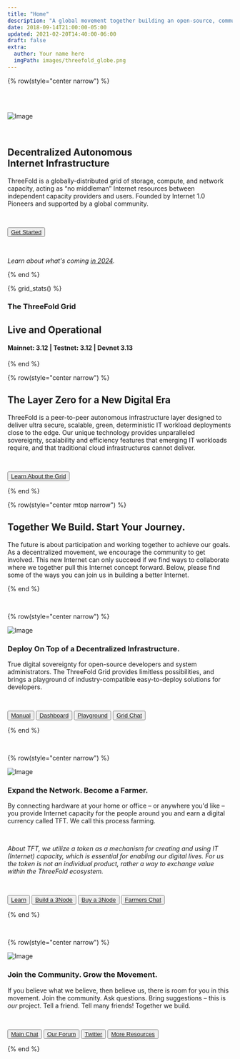 ```yaml
---
title: "Home"
description: "A global movement together building an open-source, community-driven, decentralized Internet – from the ground up." # quotation marks to allow colons where used
date: 2018-09-14T21:00:00-05:00
updated: 2021-02-20T14:40:00-06:00
draft: false
extra:
  author: Your name here
  imgPath: images/threefold_globe.png
---
```


<!-- section 1 (header) -->

{% row(style="center narrow") %}

<br/>
<br/>

![Image](black_threefold_header.png#medium)

<br/>

## Decentralized Autonomous<br>Internet Infrastructure

ThreeFold is a globally-distributed grid of storage, compute, and network capacity, acting as “no middleman” Internet resources between independent capacity providers and users. Founded by Internet 1.0 Pioneers and supported by a global community.

<br>

<button>[Get Started](https://manual.grid.tf)</button>

<br>

*Learn about what's coming [in 2024](/next).*

{% end %}

<!-- section 2 (Map) -->


{% grid_stats() %}

### The ThreeFold Grid

## **Live and Operational**

#### Mainnet: 3.12 | Testnet: 3.12 | Devnet 3.13

{% end %}

<!-- section 3 (EXPAND) -->

{% row(style="center narrow") %}

## The **Layer Zero** for a New Digital Era

ThreeFold is a peer-to-peer autonomous infrastructure layer designed to deliver ultra secure, scalable, green, deterministic IT workload deployments close to the edge. Our unique technology provides unparalleled sovereignty, scalability and efficiency features that emerging IT workloads require, and that traditional cloud infrastructures cannot deliver.

<br>

<button>[Learn About the Grid](/grid)</button>

{% end %}

{% row(style="center mtop narrow") %}

## Together **We Build.** Start **Your Journey.**

The future is about participation and working together to achieve our goals. As a decentralized movement, we encourage the community to get involved. This new Internet can only succeed if we find ways to collaborate where we together pull this Internet concept forward. Below, please find some of the ways you can join us in building a better Internet. 

{% end %}

<br>

{% row(style="center narrow") %}

![Image](build_.png#medium)

### **Deploy** On Top of a **Decentralized Infrastructure.**

True digital sovereignty for open-source developers and system administrators. The ThreeFold Grid provides limitless possibilities, and brings a playground of industry-compatible easy-to-deploy solutions for developers.

<br>

<button>[Manual](https://manual.grid.tf/)</button>
<button>[Dashboard](https://dashboard.grid.tf/)</button>
<button>[Playground](https://playground.grid.tf)</button>
<button>[Grid Chat](https://t.me/threefoldtesting)</button>

{% end %}

<br>

{% row(style="center narrow") %}

![Image](farm_.png#medium)

### **Expand** the Network. Become a **Farmer.**

By connecting hardware at your home or office – or anywhere you'd like – you provide Internet capacity for the people around you and earn a digital currency called TFT. We call this process farming.

<br>

*About TFT, we utilize a token as a mechanism for creating and using IT (Internet) capacity, which is essential for enabling our digital lives. For us the token is not an individual product, rather a way to exchange value within the ThreeFold ecosystem.*

<br>

<button>[Learn](https://manual.grid.tf/intro/grid3_howitworks.html)</button>
<button>[Build a 3Node](https://manual.grid.tf/farmers/3node_building/3node_building.html)</button>
<button>[Buy a 3Node](http://marketplace.3node.global/)</button>
<button>[Farmers Chat](https://t.me/threefoldfarmers)</button>

{% end %}

<br>

{% row(style="center narrow") %}

![Image](community_.png#medium)

### Join the **Community.** Grow the **Movement.**

If you believe what we believe, then believe us, there is room for you in this movement. Join the community. Ask questions. Bring suggestions – this is *our* project. Tell a friend. Tell many friends! Together we build.

<br>

<button>[Main Chat](https://t.me/threefold)</button>
<button>[Our Forum](https://threefold.io)</button>
<button>[Twitter](https://twitter.com/threefold_io)</button>
<button>[More Resources](/community)</button>

{% end %}